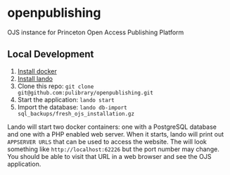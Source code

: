 # openpublishing
OJS instance for Princeton Open Access Publishing Platform

## Local Development
1. [Install docker](https://docs.docker.com/get-docker/)
2. [Install lando](https://docs.lando.dev/basics/installation.html)
3. Clone this repo: `git clone git@github.com:pulibrary/openpublishing.git`
4. Start the application: `lando start`
5. Import the database: `lando db-import sql_backups/fresh_ojs_installation.gz`

Lando will start two docker containers: one with a PostgreSQL database and one with a PHP enabled web server. When it starts, lando will print out `APPSERVER URLS` that can be used to access the website. The will look something like `http://localhost:62226` but the port number may change. You should be able to visit that URL in a web browser and see the OJS application.
